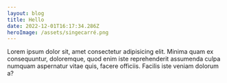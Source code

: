 ```yaml
---
layout: blog
title: Hello
date: 2022-12-01T16:17:34.286Z
heroImage: /assets/singecarré.png
---
```

Lorem ipsum dolor sit, amet consectetur adipisicing elit. Minima quam ex consequuntur, doloremque, quod enim iste reprehenderit assumenda culpa numquam aspernatur vitae quis, facere officiis. Facilis iste veniam dolorum a?